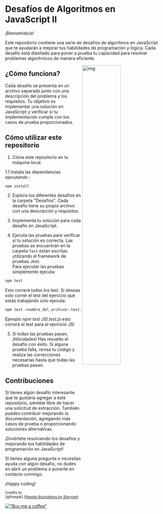 # Desafíos de Algoritmos en JavaScript II

¡Bienvenido/a!

Este repositorio contiene una serie de desafíos de algoritmos en JavaScript que te ayudarán a mejorar tus habilidades de programación y lógica. Cada desafío está diseñado para poner a prueba tu capacidad para resolver problemas algorítmicos de manera eficiente.

<img align="right" alt="img" src="https://raw.githubusercontent.com/programador5781/challengeDb/main/Team%20goals-pana.png" width="50%" height="auto" />

## ¿Cómo funciona?

Cada desafío se presenta en un archivo separado junto con una descripción del problema y los requisitos. Tu objetivo es implementar una solución en JavaScript y verificar si tu implementación cumple con los casos de prueba proporcionados.

## Cómo utilizar este repositorio

1. Clona este repositorio en tu máquina local.

1.1 Instala las dependencias ejecutando :

```bash
npm install
```

2. Explora los diferentes desafíos en la carpeta "Desafíos". Cada desafío tiene su propio archivo con una descripción y requisitos.

3. Implementa tu solución para cada desafío en JavaScript.

4. Ejecuta las pruebas para verificar si tu solución es correcta. Las pruebas se encuentran en la carpeta `Test`  están escritas utilizando el framework de pruebas Jest.  
Para ejecutar las pruebas simplemente ejecuta:  

```bash
npm test
```

Esto correrá todos los test. Si deseas solo correr el test del ejercicio que estás trabajando solo ejecuta:  

```bash
npm test <nombre_del_archivo>.test.js
```

Ejemplo *npm test JSI.test.js* esto correrá el test para el ejercicio JSI

5. Si todas las pruebas pasan, ¡felicidades! Has resuelto el desafío con éxito. Si alguna prueba falla, revisa tu código y realiza las correcciones necesarias hasta que todas las pruebas pasen.

## Contribuciones

Si tienes algún desafío interesante que te gustaría agregar a este repositorio, siéntete libre de hacer una solicitud de extracción. También puedes contribuir mejorando la documentación, agregando más casos de prueba o proporcionando soluciones alternativas.

¡Diviértete resolviendo los desafíos y mejorando tus habilidades de programación en JavaScript!

Si tienes alguna pregunta o necesitas ayuda con algún desafío, no dudes en abrir un problema o ponerte en contacto conmigo. 

¡Happy coding!

<sub>Credits to: <br/>[@freepik]
(<a href="https://storyset.com/people">People illustrations by Storyset</a>)</sub>

[!["Buy me a coffee"](https://www.buymeacoffee.com/assets/img/custom_images/orange_img.png)](https://www.buymeacoffee.com/programador5781)